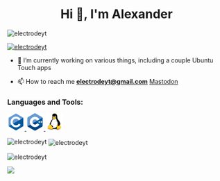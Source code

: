 <h1 align="center">Hi 👋, I'm Alexander</h1>
<p align="left"> <img src="https://komarev.com/ghpvc/?username=electrodeyt&label=Profile%20views&color=0e75b6&style=flat" alt="electrodeyt" /> </p>

<p align="left"> <a href="https://github.com/ryo-ma/github-profile-trophy"><img src="https://github-profile-trophy.vercel.app/?username=electrodeyt" alt="electrodeyt" /></a> </p>

- 🔭 I’m currently working on various things, including a couple Ubuntu Touch apps

- 📫 How to reach me **electrodeyt@gmail.com** <a rel="me" href="https://fosstodon.org/@electrode">Mastodon</a>

<h3 align="left">Languages and Tools:</h3>
<p align="left"> <a href="https://www.cprogramming.com/" target="_blank" rel="noreferrer"> <img src="https://raw.githubusercontent.com/devicons/devicon/master/icons/c/c-original.svg" alt="c" width="40" height="40"/> </a> <a href="https://www.w3schools.com/cpp/" target="_blank" rel="noreferrer"> <img src="https://raw.githubusercontent.com/devicons/devicon/master/icons/cplusplus/cplusplus-original.svg" alt="cplusplus" width="40" height="40"/> </a> <a href="https://www.linux.org/" target="_blank" rel="noreferrer"> <img src="https://raw.githubusercontent.com/devicons/devicon/master/icons/linux/linux-original.svg" alt="linux" width="40" height="40"/> </a> </p>

<p><img align="left" src="https://github-readme-stats.vercel.app/api/top-langs?username=electrodeyt&show_icons=true&locale=en&layout=compact" alt="electrodeyt" /></p>

<p>&nbsp;<img align="center" src="https://github-readme-stats.vercel.app/api?username=electrodeyt&show_icons=true&locale=en" alt="electrodeyt" /></p>

<p><img align="center" src="https://github-readme-streak-stats.herokuapp.com/?user=electrodeyt&" alt="electrodeyt" /></p>

![](https://hit.yhype.me/github/profile?user_id=49659190)
